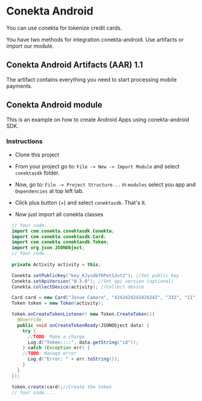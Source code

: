 # Conekta Android
You can use conekta for tokenize credit cards.

You have two methods for integration conekta-android. Use artifacts or import our module.

## Conekta Android Artifacts (AAR) 1.1
The artifact contains everything you need to start processing mobile payments.

## Conekta Android module

This is an example on how to create Android Apps using conekta-android SDK.

### Instructions
- Clone this project

- From your project go to: ```File -> New -> Import Module``` and select ```conektasdk``` folder.

- Now, go to: ```File -> Project Structure...``` in ```modules``` select you app and ```Dependencies``` at top left tab.

- Click plus button (+) and select ```conektasdk```. That's it.

- Now just import all conekta classes


```java
  // Your code....
  import com.conekta.conektasdk.Conekta;
  import com.conekta.conektasdk.Card;
  import com.conekta.conektasdk.Token;
  import org.json.JSONObject;
  // Your code...
  
  private Activity activity = this;

  Conekta.setPublicKey("key_KJysdbf6PotS2ut2"); //Set public key
  Conekta.setApiVersion("0.3.0"); //Set api version (optional)
  Conekta.collectDevice(activity); //Collect device

  Card card = new Card("Josue Camara", "4242424242424242", "332", "11", "2017");
  Token token = new Token(activity);

  token.onCreateTokenListener( new Token.CreateToken(){
    @Override
    public void onCreateTokenReady(JSONObject data) {
      try {
        //TODO: Make a charge
        Log.d("Token::::", data.getString("id"));
      } catch (Exception err) {
      //TODO: Manage error
        Log.d("Error: " + err.toString());
      }
    }
  });

  token.create(card);//Create the token
  // Your code....
```
